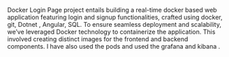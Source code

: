 Docker Login Page project entails building a real-time docker based web application featuring login and signup functionalities, crafted using docker, git, Dotnet , Angular, SQL. To ensure seamless deployment and scalability, we’ve leveraged Docker technology to containerize the application. This involved creating distinct images for the frontend and backend components. I have also used the pods and used the grafana and kibana .
